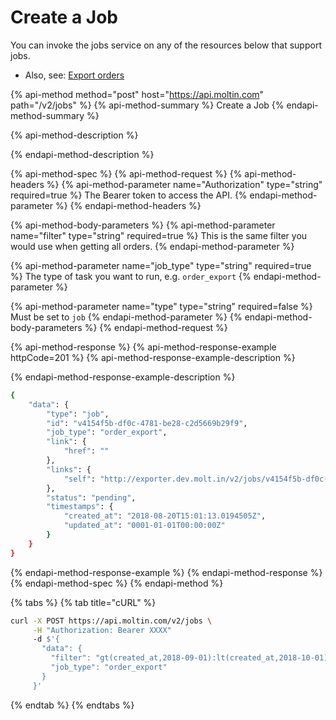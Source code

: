 # Create a Job

You can invoke the jobs service on any of the resources below that support jobs.

* Also, see: [Export orders](https://docs.moltin.com/orders-and-customers/orders/exporting)

{% api-method method="post" host="https://api.moltin.com" path="/v2/jobs" %}
{% api-method-summary %}
Create a Job
{% endapi-method-summary %}

{% api-method-description %}

{% endapi-method-description %}

{% api-method-spec %}
{% api-method-request %}
{% api-method-headers %}
{% api-method-parameter name="Authorization" type="string" required=true %}
The Bearer token to access the API.
{% endapi-method-parameter %}
{% endapi-method-headers %}

{% api-method-body-parameters %}
{% api-method-parameter name="filter" type="string" required=true %}
This is the same filter you would use when getting all orders.
{% endapi-method-parameter %}

{% api-method-parameter name="job\_type" type="string" required=true %}
The type of task you want to run, e.g. `order_export`
{% endapi-method-parameter %}

{% api-method-parameter name="type" type="string" required=false %}
Must be set to `job`
{% endapi-method-parameter %}
{% endapi-method-body-parameters %}
{% endapi-method-request %}

{% api-method-response %}
{% api-method-response-example httpCode=201 %}
{% api-method-response-example-description %}

{% endapi-method-response-example-description %}

```bash
{
    "data": {
        "type": "job",
        "id": "v4154f5b-df0c-4781-be28-c2d5669b29f9",
        "job_type": "order_export",
        "link": {
            "href": ""
        },
        "links": {
            "self": "http://exporter.dev.molt.in/v2/jobs/v4154f5b-df0c-4781-be28-c2d5669b29f9"
        },
        "status": "pending",
        "timestamps": {
            "created_at": "2018-08-20T15:01:13.0194505Z",
            "updated_at": "0001-01-01T00:00:00Z"
        }
    }
}
```
{% endapi-method-response-example %}
{% endapi-method-response %}
{% endapi-method-spec %}
{% endapi-method %}

{% tabs %}
{% tab title="cURL" %}
```bash
curl -X POST https://api.moltin.com/v2/jobs \
     -H "Authorization: Bearer XXXX"
     -d $'{
       "data": {
         "filter": "gt(created_at,2018-09-01):lt(created_at,2018-10-01):eq(payment,refunded)",
         "job_type": "order_export"
       }
     }'
```
{% endtab %}
{% endtabs %}

